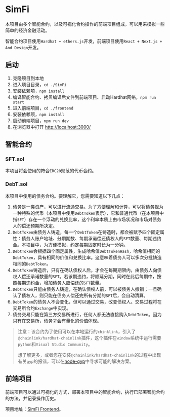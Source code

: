 # SimFi
本项目由多个智能合约，以及可视化合约操作的前端项目组成，可以用来模拟一些简单的经济金融活动。

智能合约项目使用`Hardhat + ethers.js`开发，前端项目使用`React + Next.js + And Design`开发。

## 启动
1. 克隆项目到本地
2. 进入项目目录，`cd ./SimFi`
3. 安装依赖项，`npm install`
4. 编译智能合约、拷贝编译后文件到前端项目、启动Hardhat网络，`npm run start`
5. 进入前端项目，`cd ./frontend`
6. 安装依赖项，`npm install`
7. 启动前端项目，`npm run dev`
8. 在浏览器中打开 [http://localhost:3000/](http://localhost:3000/)

## 智能合约
### SFT.sol
本项目将会使用的符合`ERC20`规范的代币合约。
### DebT.sol
本项目中使用的债务合约。要理解它，您需要知道以下几点：
1. 债务是一类资产，可以进行流通交易。为了方便理解和计算，可以将债务视为一种特殊的代币（本项目中使用`DebtToken`表示），它和普通代币（在本项目中指`SFT`）存在一个浮动的兑换比率，这个利率本质上由市场状况和市场对债务人的偿还预期所决定。
2. `DebtToken`由债务人铸造，每一个`DebtToken`在铸造时，都会被赋予四个固定属性：债务人账户地址、分期期数、每期承诺偿还债权人的`SFT`数量、每期违约金。本项目中，为方便模拟，约定每期固定时长为一分钟。
3. `DebtToken`会根据四个固定属性，生成哈希值`DebtTokenHash`，哈希值相同的`DebtToken`，具有相同的价值和兑换比率。这意味着债务人可以多次分批铸造相同的`DebtToken`。
4. `DebtToken`铸造后，只有在确认债权人后，才会在每期期限内，由债务人向债权人偿还承诺数量的`SFT`。若该期违约，将顺延分期，同时在此后每期中，按照每期违约金，增加债务人应偿还的`SFT`数量。
5. `DebtToken`只能由债务人铸造，在确认债权人前，可以被债务人撤销；一旦确认了债权人，则只能在债务人偿还完所有分期的`SFT`后，会自动清算。
6. `DebtToken`的债务人不会变化，但可以通过交易，改变债权人。交易过程将在交易所合约`Exchange`中实现。
7. 债务交易只能在第三方交易所进行，任何人都无法直接购入`DebtToken`。因为只有在交易所，债务才会有量化的价值体现。
> 注意：该合约为了使用可以在本地运行的`chinklink`，引入了`@chainlink/hardhat-chainlink`插件，这个插件在`window`系统中运行需要`python`和`Visual Studio Community`。
>
> 想了解更多，或者您在安装`@chainlink/hardhat-chainlink`的过程中出现有关`gyp`的报错，可以在[node-gyp](https://github.com/nodejs/node-gyp)中寻求可能的解决方案。

## 前端项目
前端项目可以通过可视化的方式，部署本项目中的智能合约，执行已部署智能合约的方法，并记录操作历史。

项目地址：[SimFi Frontend](https://github.com/escX/SimFi/tree/main/frontend)。
